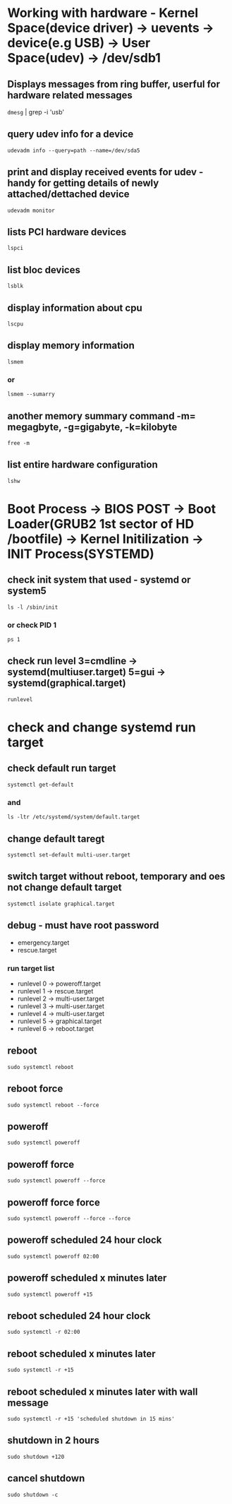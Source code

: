 # Working with hardware - Kernel Space(device driver) -> uevents -> device(e.g USB) -> User Space(udev) -> /dev/sdb1
## Displays messages from ring buffer, userful for hardware related messages
`dmesg` | grep -i 'usb'
## query udev info for a device
`udevadm info --query=path --name=/dev/sda5`
## print and display received events for udev - handy for getting details of newly attached/dettached device
`udevadm monitor`
## lists PCI hardware devices
`lspci`
## list bloc devices
`lsblk`
## display information about cpu
`lscpu`
## display memory information
`lsmem`
### or
`lsmem --sumarry`
## another memory summary command -m= megagbyte, -g=gigabyte, -k=kilobyte
`free -m`
## list entire hardware configuration
`lshw`

# Boot Process -> BIOS POST -> Boot Loader(GRUB2 1st sector of HD /bootfile) -> Kernel Initilization -> INIT Process(SYSTEMD)
## check init system that used - systemd or system5
`ls -l /sbin/init`
### or check PID 1
`ps 1`
## check run level 3=cmdline -> systemd(multiuser.target) 5=gui -> systemd(graphical.target)
`runlevel`
# check and change systemd run target
## check default run target
`systemctl get-default`
### and
`ls -ltr /etc/systemd/system/default.target`
## change default taregt
`systemctl set-default multi-user.target`
## switch target without reboot, temporary and oes not change default target
`systemctl isolate graphical.target`
## debug - must have root password
* emergency.target
* rescue.target
### run target list
* runlevel 0 -> poweroff.target
* runlevel 1 -> rescue.target
* runlevel 2 -> multi-user.target
* runlevel 3 -> multi-user.target
* runlevel 4 -> multi-user.target
* runlevel 5 -> graphical.target
* runlevel 6 -> reboot.target

## reboot
`sudo systemctl reboot`
## reboot force
`sudo systemctl reboot --force`
## poweroff
`sudo systemctl poweroff`
## poweroff force
`sudo systemctl poweroff --force`
## poweroff force force
`sudo systemctl poweroff --force --force`
## poweroff scheduled 24 hour clock
`sudo systemctl poweroff 02:00`
## poweroff scheduled x minutes later
`sudo systemctl poweroff +15`
## reboot scheduled 24 hour clock
`sudo systemctl -r 02:00`
## reboot scheduled x minutes later
`sudo systemctl -r +15`
## reboot scheduled x minutes later with wall message
`sudo systemctl -r +15 'scheduled shutdown in 15 mins'`
## shutdown in 2 hours
`sudo shutdown +120`
## cancel shutdown
`sudo shutdown -c`